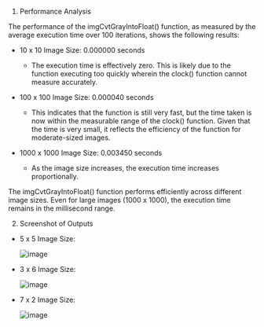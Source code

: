 1. Performance Analysis

The performance of the imgCvtGrayIntoFloat() function, as measured by the average execution time over 100 iterations, shows the following results:

  - 10 x 10 Image Size: 0.000000 seconds
      - The execution time is effectively zero. This is likely due to the function executing too quickly wherein the clock() function cannot measure accurately.
        
  - 100 x 100 Image Size: 0.000040 seconds
      - This indicates that the function is still very fast, but the time taken is now within the measurable range of the clock() function. Given that the time is very small, it reflects the efficiency of the function for moderate-sized images.
        
  - 1000 x 1000 Image Size: 0.003450 seconds
      - As the image size increases, the execution time increases proportionally.

The imgCvtGrayIntoFloat() function performs efficiently across different image sizes. Even for large images (1000 x 1000), the execution time remains in the millisecond range.

2. Screenshot of Outputs
  - 5 x 5 Image Size:
    
    ![image](https://github.com/user-attachments/assets/2510142a-82b4-4491-b944-80d760a9f195)

  - 3 x 6 Image Size:
    
    ![image](https://github.com/user-attachments/assets/efd4bcaa-dc5d-48fc-967f-f72eeaee7999)

  - 7 x 2 Image Size:
    
    ![image](https://github.com/user-attachments/assets/c3f4c9af-c84e-4d83-abf6-461ac9a45d82)

